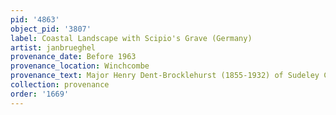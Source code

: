```yaml
---
pid: '4863'
object_pid: '3807'
label: Coastal Landscape with Scipio's Grave (Germany)
artist: janbrueghel
provenance_date: Before 1963
provenance_location: Winchcombe
provenance_text: Major Henry Dent-Brocklehurst (1855-1932) of Sudeley Castle
collection: provenance
order: '1669'
---
```

